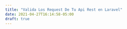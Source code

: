 ```yaml
---
title: "Valida Los Request De Tu Api Rest en Laravel"
date: 2021-04-27T16:14:58-05:00
draft: true
---
```


